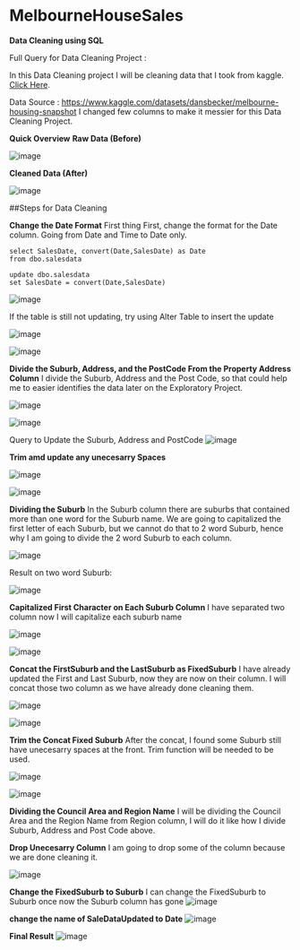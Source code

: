 # MelbourneHouseSales
**Data Cleaning using SQL**

Full Query for Data Cleaning Project : 

In this Data Cleaning project I will be cleaning data that I took from kaggle.  [Click Here](https://www.kaggle.com/datasets/dansbecker/melbourne-housing-snapshot).


Data Source : https://www.kaggle.com/datasets/dansbecker/melbourne-housing-snapshot
I changed few columns to make it messier for this Data Cleaning Project.

**Quick Overview**
**Raw Data (Before)**

 ![image](https://user-images.githubusercontent.com/129844542/235073933-61c4e0ea-8c16-4944-9841-efcf32c58f9a.png)


**Cleaned Data (After)**

 ![image](https://user-images.githubusercontent.com/129844542/235073945-cd3a9a77-c7a2-4c55-8ecd-8634bea0ecb2.png)





##Steps for Data Cleaning

**Change the Date Format**
First thing First, change the format for the Date column. Going from Date and Time to Date only.
```
select SalesDate, convert(Date,SalesDate) as Date
from dbo.salesdata

update dbo.salesdata
set SalesDate = convert(Date,SalesDate)
```

 ![image](https://user-images.githubusercontent.com/129844542/235073971-f8b951a5-1ebe-4655-b5b8-54051fea4d4a.png)


 


If the table is still not updating, try using Alter Table to insert the update
 
![image](https://user-images.githubusercontent.com/129844542/235074075-fe3e94d3-04fb-4151-b72f-3e4d9dc97a7f.png)

![image](https://user-images.githubusercontent.com/129844542/235074093-739483ad-dd3c-4c03-9572-59b87fae50e8.png)

**Divide the Suburb, Address, and the PostCode From the Property Address Column**
I divide the Suburb, Address and the Post Code, so that could help me to easier identifies the data later on the Exploratory Project.
 
![image](https://user-images.githubusercontent.com/129844542/235074118-bba67108-f067-4a84-95f5-cbf20459885c.png)

 ![image](https://user-images.githubusercontent.com/129844542/235074140-8b6b8ed4-4b82-4f4a-a5b1-10d3b570ddcc.png)

Query to Update the Suburb, Address and PostCode
 ![image](https://user-images.githubusercontent.com/129844542/235074174-e22f061a-3e24-4dc7-be58-fd528d1364c7.png)


**Trim amd update any unecesarry Spaces**
 
![image](https://user-images.githubusercontent.com/129844542/235074199-85393c04-82c2-47fc-a025-f51d9788ac35.png)

![image](https://user-images.githubusercontent.com/129844542/235074241-d83c302b-a08b-40ca-920f-3ea787ea146b.png)

**Dividing the Suburb**
In the Suburb column there are suburbs that contained more than one word for the Suburb name. We are going to capitalized the first letter of each Suburb, but we cannot do that to 2 word Suburb, hence why I am going to divide the 2 word Suburb to each column. 
 
![image](https://user-images.githubusercontent.com/129844542/235074293-4859a6ae-d740-4320-bd32-c401aa43ceda.png)

Result on two word Suburb:
 
![image](https://user-images.githubusercontent.com/129844542/235074309-668d2dce-8e68-40dd-9ce1-84556b1dedad.png)


**Capitalized First Character on Each Suburb Column**
I have separated two column now I will capitalize each suburb name

 
![image](https://user-images.githubusercontent.com/129844542/235074339-c98df71c-6c2b-4ddf-b18f-c01e9f4854ae.png)

 ![image](https://user-images.githubusercontent.com/129844542/235074378-f8036d49-f923-4393-97e2-bfce8166ea9a.png)


**Concat the FirstSuburb and the LastSuburb as FixedSuburb**
I have already updated the First and Last Suburb, now they are now on their column. I will concat those two column as we have already done cleaning them. 
 
 ![image](https://user-images.githubusercontent.com/129844542/235074391-fde7e6ad-9a87-4d1c-8369-bef5f320dcba.png)

![image](https://user-images.githubusercontent.com/129844542/235074399-4ac0a635-8142-4664-b22d-1bfc2a87048d.png)

**Trim the Concat Fixed Suburb**
After the concat, I found some Suburb still have unecesarry spaces at the front. Trim function will be needed to be used. 
 
 ![image](https://user-images.githubusercontent.com/129844542/235074420-4dd72c66-b468-414f-ab14-8bc8d72f42af.png)

![image](https://user-images.githubusercontent.com/129844542/235074517-e5cf586d-453f-4a23-9b4f-bf6405018600.png)

**Dividing the Council Area and Region Name**
I will be dividing the Council Area and the Region Name from Region column, I will do it like how I divide Suburb, Address and Post Code above.
 
 

**Drop Unecesarry Column**
I am going to drop some of the column because we are done cleaning it. 
 
![image](https://user-images.githubusercontent.com/129844542/235074680-1f8da977-f89b-4885-b83f-7af6dc7f2413.png)


**Change the FixedSuburb to Suburb**
I can change the FixedSuburb to Suburb once now the Suburb column has gone
![image](https://user-images.githubusercontent.com/129844542/235074699-abc7c6fb-6007-4afe-a758-30a80858f9d5.png)


**change the name of SaleDataUpdated to Date**
![image](https://user-images.githubusercontent.com/129844542/235074731-d1af6b08-7af8-4f7a-b2e8-320d87d9d1af.png)


**Final Result**
![image](https://user-images.githubusercontent.com/129844542/235074759-fadced25-e14b-45d7-8f83-bee7293fb3ad.png)



